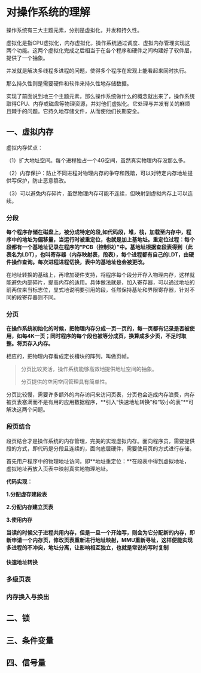 # 对操作系统的理解

操作系统有三大主题元素，分别是虚拟化，并发和持久性。

虚拟化是指CPU虚拟化，内存虚拟化，操作系统通过调度、虚拟内存管理实现这两个功能。这两个虚拟化完成之后相当于在各个程序和硬件之间构建好了软件层，提供了一个抽象。

并发就是解决多线程多进程的问题，使得多个程序在宏观上能看起来同时执行。

那么持久性则是需要硬件和软件来持久性地存储数据。

实现了前面说到地三个主题元素，那么操作系统做什么的概念就出来了，操作系统取得CPU、内存或磁盘等物理资源，并对他们虚拟化。它处理与并发有关的麻烦且棘手的问题。它持久地存储文件，从而使他们长期安全。



## 一、虚拟内存

虚拟内存优点：

（1）扩大地址空间。每个进程独占一个4G空间，虽然真实物理内存没那么多。

（2）内存保护：防止不同进程对物理内存的争夺和践踏，可以对特定内存地址提供写保护，防止恶意篡改。

（3）可以避免内存碎片，虽然物理内存可能不连续，但映射到虚拟内存上可以连续。

### 分段

**每个程序存储在磁盘上，被分成特定的段,如代码段，堆，栈，加载至内存中，程序中的地址为偏移量，当运行时被重定位，也就是加上基地址。重定位过程：每个段都有一个基地址记录在程序的“PCB（控制块）”中。基地址根据查段表得到（此表名为LDT），也叫寄存器（内存映射表，段表），每个进程都有自己的LDT，由硬件操作查询。每次进程进程切换，表中的基地址也会被更改。**

在地址转换的基础上，再增加硬件支持，将程序每个段分开存入物理内存，这样就能避免内部碎片，提高内存的适用。具体做法就是，加入寄存器，可以通过地址的前两位来当标志位，显式地说明要引用的段，任然保持基址和界限寄存器，针对不同的段寄存器则不同。

### 分页

**在操作系统初始化的时候，把物理内存分成一页一页的，每一页都有记录是否被使用，如每4K一页；同时程序的每个段也被等分成页，换算成多少页，不足时取整。将页存入内存。**

相应的，把物理内存看成定长槽块的阵列，叫做页帧。

>分页比较灵活，操作系统能够高效地提供地址空间的抽象。
>
>分页提供的空闲空间管理具有简单性。

分页比较慢，需要许多额外的内存访问来访问页表，分页也会造成内存浪费，内存被页表塞满而不是有用的应用数据程序，**引入“快速地址转换”和“较小的表”**可解决这两个问题。

### 段页结合

段页结合才是操作系统的内存管理，完美的实现虚拟内存。面向程序员，需要提供段的方式，即代码是分段且连续的，面向底层硬件，需要使用页的方式进行存储。

首先用户程序中的物理地址访问，即**地址重定位：**在段表中得到虚拟地址，虚拟地址再放入页表中映射真实地物理地址。



**代码实现：**

 **1.分配虚存建段表**

 **2.分配内存建立页表**

 **3.使用内存**

**当读的时候父子进程共用内存，但是一旦一个开始写，则会为它分配新的内存，即新申请一个内存页，修改页表重新进行地址映射，MMU重新寻址，这样便能实现多进程的不冲突，地址分离，让影响相互独立，也就是常说的写时复制**



#### 快速地址转换



### 多级页表



### 内存换入与换出





## 二、锁





## 三、条件变量





## 四、信号量



